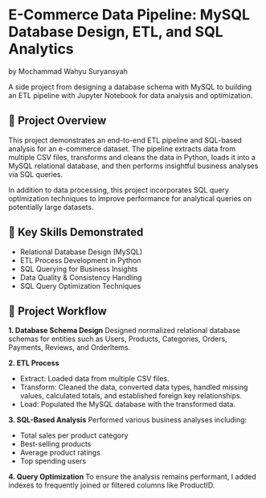 # E-Commerce Data Pipeline: MySQL Database Design, ETL, and SQL Analytics
by Mochammad Wahyu Suryansyah

A side project from designing a database schema with MySQL to building an ETL pipeline with Jupyter Notebook for data analysis and optimization.

## 📌 Project Overview
This project demonstrates an end-to-end ETL pipeline and SQL-based analysis for an e-commerce dataset. The pipeline extracts data from multiple CSV files, transforms and cleans the data in Python, loads it into a MySQL relational database, and then performs insightful business analyses via SQL queries.

In addition to data processing, this project incorporates SQL query optimization techniques to improve performance for analytical queries on potentially large datasets.

## 🎯 Key Skills Demonstrated
- Relational Database Design (MySQL)
- ETL Process Development in Python
- SQL Querying for Business Insights
- Data Quality & Consistency Handling
- SQL Query Optimization Techniques

## 🔗 Project Workflow
**1. Database Schema Design**
Designed normalized relational database schemas for entities such as Users, Products, Categories, Orders, Payments, Reviews, and OrderItems.

**2. ETL Process**
- Extract: Loaded data from multiple CSV files.
- Transform: Cleaned the data, converted data types, handled missing values, calculated totals, and established foreign key relationships.
- Load: Populated the MySQL database with the transformed data.

**3. SQL-Based Analysis**
Performed various business analyses including:

- Total sales per product category
- Best-selling products
- Average product ratings
- Top spending users

**4. Query Optimization**
To ensure the analysis remains performant, I added indexes to frequently joined or filtered columns like ProductID.